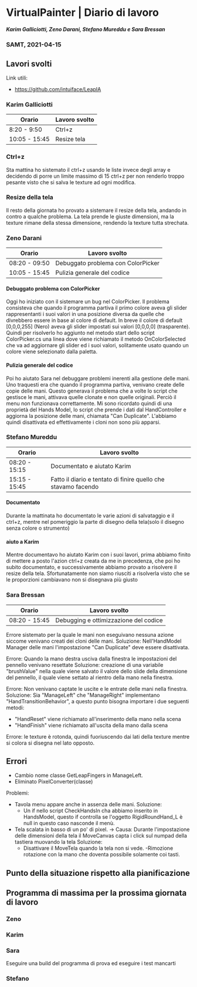 # VirtualPainter | Diario di lavoro
##### Karim Galliciotti, Zeno Darani, Stefano Mureddu e Sara Bressan
### SAMT, 2021-04-15

## Lavori svolti

Link utili:
- https://github.com/intuiface/LeapIA


### Karim Galliciotti


|Orario        |Lavoro svolto                 |
|--------------|------------------------------|
|8:20 - 9:50   | Ctrl+z|
|10:05 - 15:45 | Resize tela|

### Ctrl+z

Sta mattina ho sistemato il ctrl+z usando le liste invece degli array e decidendo di porre un
limite massimo di 15 ctrl+z per non renderlo troppo pesante visto che si salva le
texture ad ogni modifica.

### Resize della tela

Il resto della giornata ho provato a sistemare il resize della tela, andando in contro a qualche
problema. La tela prende le giuste dimensioni, ma la texture rimane della stessa dimensione,
rendendo la texture tutta strechata.


### Zeno Darani


|Orario        |Lavoro svolto                 |
|--------------|------------------------------|
|08:20 - 09:50 | Debuggato problema con ColorPicker|
|10:05 - 15:45 | Pulizia generale del codice|

#### Debuggato problema con ColorPicker

Oggi ho iniziato con il sistemare un bug nel ColorPicker. Il problema consisteva che quando il programma partiva
il primo colore aveva gli slider rappresentanti i suoi valori in una posizione diversa da quelle che divrebbero
essere in base al colore di default. In breve il colore di default [0,0,0,255] (Nero) aveva gli slider impostati
sui valori [0,0,0,0] (trasparente). Quindi per risolverlo ho aggiunto nel metodo start dello script ColorPicker.cs
una linea dove viene richiamato il metodo OnColorSelected che va ad aggiornare gli slider ed i suoi valori, solitamente
usato quando un colore viene selezionato dalla paletta.

#### Pulizia generale del codice

Poi ho aiutato Sara nel debuggare problemi inerenti alla gestione delle mani. Uno traquesti era che quando il programma partiva,
venivano create delle copie delle mani. Questo generava il problema che a volte lo script che gestisce le mani, attivava quelle 
clonate e non quelle originali. Perciò il menu non funzionava correttamente. Mi sono ricordato  quindi di una proprietà del
Hands Model, lo script che prende i dati dal HandController e aggiorna la posizione delle mani, chiamata "Can Duplicate".
L'abbiamo quindi disattivata ed effettivamente i cloni non sono più apparsi.

### Stefano Mureddu


|Orario        |Lavoro svolto                 |
|--------------|------------------------------|
|08:20 - 15:15 |Documentato e aiutato Karim|
|15:15 - 15:45 |Fatto il diario e tentato di finire quello che stavamo facendo|

#### Documentato
Durante la mattinata ho documentato le varie azioni di salvataggio e il ctrl+z, mentre nel pomeriggio la parte di disegno della tela(solo il disegno senza colore o strumento)

#### aiuto a Karim
Mentre documentavo ho aiutato Karim con i suoi lavori, prima abbiamo finito di mettere a posto l'azion ctrl+z creata da me in precedenza, che poi ho subito documentato, e successivamente abbiamo provato a risolvere il resize della tela. Sfortunatamente non siamo riusciti a risolverla visto che se le proporzioni cambiavano non si disegnava più giusto


### Sara Bressan


|Orario        |Lavoro svolto                 |
|--------------|------------------------------|
|08:20 - 15:45 | Debugging e ottimizzazione del codice |

Errore sistemato per la quale le mani non eseguivano nessuna azione siccome venivano creati dei cloni delle mani.
Soluzione: Nell'HandModel Manager delle mani l'impostazione "Can Duplicate" deve essere disattivata.

Errore: Quando la mano destra usciva dalla finestra le impostazioni del pennello venivano resettate
Soluzione: creazione di una variabile "brushValue" nella quale viene salvato il valore dello slide della dimensione del pennello,
il quale viene settato al rientro della mano nella finestra.

Errore: Non venivano captate le uscite e le entrate delle mani nella finestra.
Soluzione: Sia "ManageLeft" che "ManageRight" implementano "HandTransitionBehavior", a questo punto bisogna importare i due seguenti metodi:

- "HandReset" viene richiamato all'inserimento della mano nella scena
- "HandFinish" viene richiamato all'uscita della mano dalla scena

Errore: le texture è rotonda, quindi fuoriuscendo dai lati della texture mentre si colora si disegna nel lato opposto.

## Errori

- Cambio nome classe GetLeapFingers in ManageLeft.
- Eliminato PixelConverter(classe)


Problemi:      
- Tavola menu appare anche in assenza delle mani.
	Soluzione:
	- Un if nello script CheckHandsIn cha abbiamo inserito in HandsModel, questo if controlla se l'oggetto RigidRoundHand_L è null in questo caso nasconde il menù.
- Tela scalata in basso di un po' di pixel. -> Causa: Durante l'impostazione delle dimensioni della tela il MoveCanvas capta i click sul numpad della tastiera muovando la tela
	Soluzione:
	- Disattivare il MoveTela quando la tela non si vede.
-Rimozione rotazione con la mano che doventa possibile solamente coi tasti.  

##  Punto della situazione rispetto alla pianificazione


## Programma di massima per la prossima giornata di lavoro
### Zeno


### Karim


### Sara

Eseguire una build del programma di prova ed eseguire i test mancarti

### Stefano
